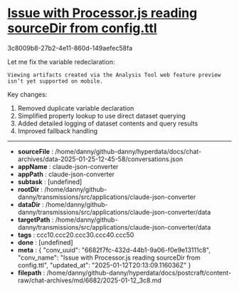 # [Issue with Processor.js reading sourceDir from config.ttl](https://claude.ai/chat/6682f7fc-432d-44b1-9a06-f0e9e13111c8)

3c8009b8-27b2-4e11-860d-149aefec58fa

 Let me fix the variable redeclaration:
```
Viewing artifacts created via the Analysis Tool web feature preview isn’t yet supported on mobile.
```



Key changes:
1. Removed duplicate variable declaration
2. Simplified property lookup to use direct dataset querying
3. Added detailed logging of dataset contents and query results
4. Improved fallback handling

---

* **sourceFile** : /home/danny/github-danny/hyperdata/docs/chat-archives/data-2025-01-25-12-45-58/conversations.json
* **appName** : claude-json-converter
* **appPath** : claude-json-converter
* **subtask** : [undefined]
* **rootDir** : /home/danny/github-danny/transmissions/src/applications/claude-json-converter
* **dataDir** : /home/danny/github-danny/transmissions/src/applications/claude-json-converter/data
* **targetPath** : /home/danny/github-danny/transmissions/src/applications/claude-json-converter/data
* **tags** : ccc10.ccc20.ccc30.ccc40.ccc50
* **done** : [undefined]
* **meta** : {
  "conv_uuid": "6682f7fc-432d-44b1-9a06-f0e9e13111c8",
  "conv_name": "Issue with Processor.js reading sourceDir from config.ttl",
  "updated_at": "2025-01-12T20:13:09.116036Z"
}
* **filepath** : /home/danny/github-danny/hyperdata/docs/postcraft/content-raw/chat-archives/md/6682/2025-01-12_3c8.md